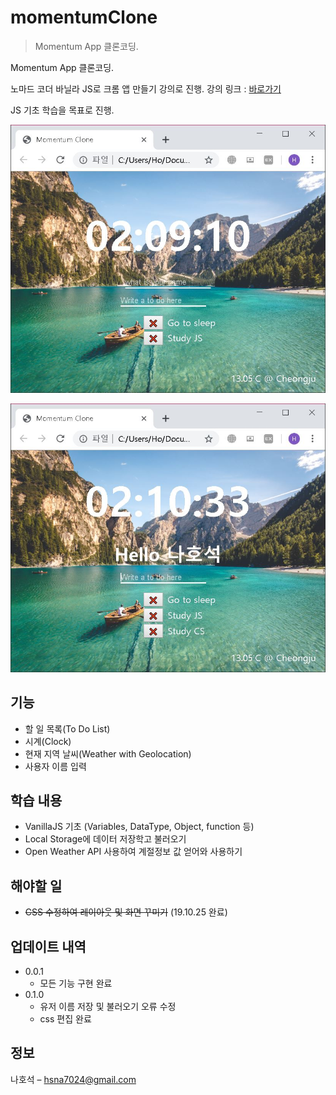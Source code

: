 # momentumClone
> Momentum App 클론코딩.

Momentum App 클론코딩.

노마드 코더 바닐라 JS로 크롬 앱 만들기 강의로 진행. 강의 링크 : [바로가기](https://academy.nomadcoders.co/p/javascript-basics-for-absolute-beginners-kr)

JS 기초 학습을 목표로 진행.

![캡처사진1](./introduction1.jpg)

![캡처사진2](./introduction2.jpg)

## 기능
* 할 일 목록(To Do List)
* 시계(Clock)
* 현재 지역 날씨(Weather with Geolocation)
* 사용자 이름 입력

## 학습 내용
* VanillaJS 기초 (Variables, DataType, Object, function 등)
* Local Storage에 데이터 저장학고 불러오기
* Open Weather API 사용하여 계절정보 값 얻어와 사용하기

## 해야할 일
* ~~CSS 수정하여 레이아웃 및 화면 꾸미기~~ (19.10.25 완료)

## 업데이트 내역

* 0.0.1
    * 모든 기능 구현 완료
* 0.1.0
    * 유저 이름 저장 및 불러오기 오류 수정
    * css 편집 완료

## 정보

나호석 – hsna7024@gmail.com
